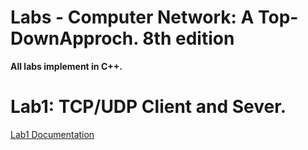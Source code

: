 # Labs - Computer Network: A Top-DownApproch. 8th edition

**All labs implement in C++.**


# Lab1: TCP/UDP Client and Sever. 
[Lab1 Documentation](./Lab1/lab1_md.pdf)